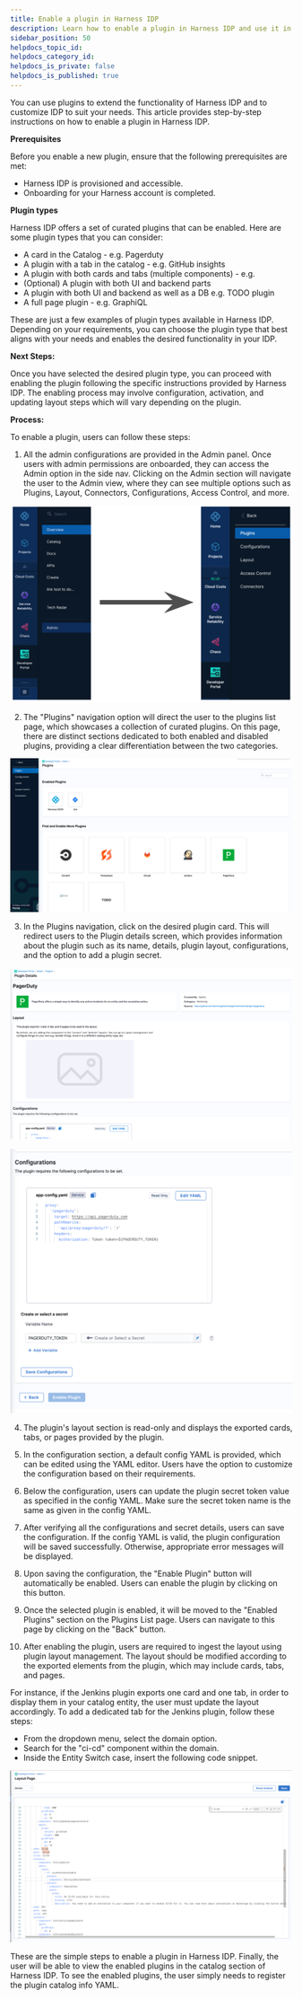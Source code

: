 ```yaml
---
title: Enable a plugin in Harness IDP
description: Learn how to enable a plugin in Harness IDP and use it in your software catalog.
sidebar_position: 50
helpdocs_topic_id:
helpdocs_category_id:
helpdocs_is_private: false
helpdocs_is_published: true
---
```


You can use plugins to extend the functionality of Harness IDP and to customize IDP to suit your needs. This article provides step-by-step instructions on how to enable a plugin in Harness IDP.

**Prerequisites**

Before you enable a new plugin, ensure that the following prerequisites are met:

- Harness IDP is provisioned and accessible.
- Onboarding for your Harness account is completed.

**Plugin types**

Harness IDP offers a set of curated plugins that can be enabled. Here are some plugin types that you can consider:

- A card in the Catalog - e.g. Pagerduty
- A plugin with a tab in the catalog - e.g. GitHub insights
- A plugin with both cards and tabs (multiple components) - e.g.
- (Optional) A plugin with both UI and backend parts
- A plugin with both UI and backend as well as a DB e.g. TODO plugin
- A full page plugin - e.g. GraphiQL

These are just a few examples of plugin types available in Harness IDP. Depending on your requirements, you can choose the plugin type that best aligns with your needs and enables the desired functionality in your IDP.

**Next Steps:**

Once you have selected the desired plugin type, you can proceed with enabling the plugin following the specific instructions provided by Harness IDP. The enabling process may involve configuration, activation, and updating layout steps which will vary depending on the plugin.

**Process:**

To enable a plugin, users can follow these steps:

1. All the admin configurations are provided in the Admin panel. Once users with admin permissions are onboarded, they can access the Admin option in the side nav. Clicking on the Admin section will navigate the user to the Admin view, where they can see multiple options such as Plugins, Layout, Connectors, Configurations, Access Control, and more.

![](static/plugin-page-nav.png)

2. The "Plugins" navigation option will direct the user to the plugins list page, which showcases a collection of curated plugins. On this page, there are distinct sections dedicated to both enabled and disabled plugins, providing a clear differentiation between the two categories.

![](static/att_4_for_21398290667.png)

3. In the Plugins navigation, click on the desired plugin card. This will redirect users to the Plugin details screen, which provides information about the plugin such as its name, details, plugin layout, configurations, and the option to add a plugin secret.

![](static/att_5_for_21398290667.png)

![](static/att_3_for_21398290667.png)

4. The plugin's layout section is read-only and displays the exported cards, tabs, or pages provided by the plugin.

5. In the configuration section, a default config YAML is provided, which can be edited using the YAML editor. Users have the option to customize the configuration based on their requirements.

6. Below the configuration, users can update the plugin secret token value as specified in the config YAML. Make sure the secret token name is the same as given in the config YAML.

7. After verifying all the configurations and secret details, users can save the configuration. If the config YAML is valid, the plugin configuration will be saved successfully. Otherwise, appropriate error messages will be displayed.

8. Upon saving the configuration, the "Enable Plugin" button will automatically be enabled. Users can enable the plugin by clicking on this button.

9. Once the selected plugin is enabled, it will be moved to the "Enabled Plugins" section on the Plugins List page. Users can navigate to this page by clicking on the "Back" button.

10. After enabling the plugin, users are required to ingest the layout using plugin layout management. The layout should be modified according to the exported elements from the plugin, which may include cards, tabs, and pages.

For instance, if the Jenkins plugin exports one card and one tab, in order to display them in your catalog entity, the user must update the layout accordingly. To add a dedicated tab for the Jenkins plugin, follow these steps:

- From the dropdown menu, select the domain option.
- Search for the "ci-cd" component within the domain.
- Inside the Entity Switch case, insert the following code snippet.

![](static/layout-snippet.png)

These are the simple steps to enable a plugin in Harness IDP. Finally, the user will be able to view the enabled plugins in the catalog section of Harness IDP. To see the enabled plugins, the user simply needs to register the plugin catalog info YAML.
